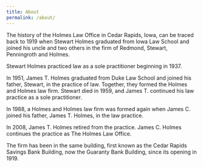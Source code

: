 ```yaml
---
title: About
permalink: /about/
---
```


The history of the Holmes Law Office in Cedar Rapids, Iowa, can be traced back to 1919 when Stewart Holmes graduated from Iowa Law School and joined his uncle and two others in the firm of Redmond, Stewart, Penningroth and Holmes.

Stewart Holmes practiced law as a sole practitioner beginning in 1937.

In 1951, James T. Holmes graduated from Duke Law School and joined his father, Stewart, in the practice of law. Together, they formed the Holmes and Holmes law firm. Stewart died in 1959, and James T. continued his law practice as a sole practitioner.

In 1988, a Holmes and Holmes law firm was formed again when James C. joined his father, James T. Holmes, in the law practice.

In 2008, James T. Holmes retired from the practice. James C. Holmes continues the practice as The Holmes Law Office.

The firm has been in the same building, first known as the Cedar Rapids Savings Bank Building, now the Guaranty Bank Building, since its opening in 1919.
